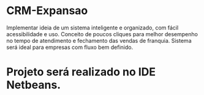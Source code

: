 # CRM-Expansao
Implementar ideia de um sistema inteligente e organizado, com fácil acessibilidade e uso. Conceito de poucos cliques para melhor desempenho no tempo de atendimento e fechamento das vendas de franquia. Sistema será ideal para empresas com fluxo bem definido.
# Projeto será realizado no IDE Netbeans.
